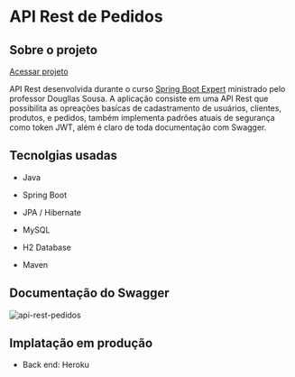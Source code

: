 # API Rest de Pedidos

## Sobre o projeto
[Acessar projeto](https://app-projeto-pedidos.herokuapp.com/swagger-ui.html, "Link para a documentação do projeto")

API Rest desenvolvida durante o curso [Spring Boot Expert](https://www.udemy.com/course/spring-boot-expert, "Curso de Spring Boot") ministrado pelo professor Dougllas Sousa.
A aplicação consiste em uma API Rest que possibilita as opreações basícas de cadastramento de usuários, clientes, produtos, e pedidos, também implementa padrões atuais de segurança
como token JWT, além é claro de toda documentação com Swagger.

## Tecnolgias usadas
- Java

- Spring Boot

- JPA / Hibernate

- MySQL

- H2 Database

- Maven

## Documentação do Swagger
![api-rest-pedidos](https://user-images.githubusercontent.com/16671438/120899653-37e8b380-c607-11eb-8cdc-f1ea75e3811e.png)

## Implatação em produção

- Back end: Heroku


